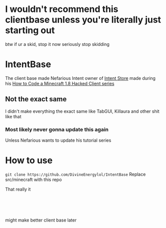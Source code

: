 # I wouldn't recommend this clientbase unless you're literally just starting out
btw if ur a skid, stop it now seriously stop skidding

# IntentBase

The client base made Nefarious Intent owner of [Intent Store](https://intent.store) made during his [How to Code a Minecraft 1.8 Hacked Client series](https://www.youtube.com/watch?v=n33Ig58s9YQ&list=PLhgpmtS-kfPfoXwj-LlgavSXr3AoTnZ34&index=2)

## Not the exact same
I didn't make everything the exact same like TabGUI, Killaura and other shit like that


### Most likely never gonna update this again
Unless Nefarious wants to update his tutorial series

# How to use
`git clone https://github.com/DivineEnergylol/IntentBase`
Replace src/minecraft with this repo

That really it

<br><br><br><br>might make better client base later
